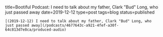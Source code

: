 
title=Bootiful Podcast: I need to talk about my father, Clark "Bud" Long, who just passed away
date=2019-12-12
type=post
tags=blog
status=published
~~~~~~
[(2019-12-12) I need to talk about my father, Clark "Bud" Long, who just passed away](/podcasts/4677643c-a921-4fef-a30f-64c813d7e8ca/produced-audio) 
            